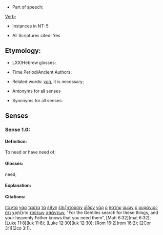 * Part of speech: 

[Verb](http://ugg.readthedocs.io/en/latest/verb.html); 

* Instances in NT: 5

* All Scriptures cited: Yes

## Etymology: 

* LXX/Hebrew glosses: 

* Time Period/Ancient Authors: 

* Related words: [χρή](../G55340/01.md), it is necessary;

* Antonyms for all senses

* Synonyms for all senses: 

## Senses 

### Sense 1.0: 

#### Definition: 

To need or have need of;

#### Glosses: 

need;

#### Explanation: 

#### Citations: 

[πάντα](../G39560/01.md) [γὰρ](../G10630/01.md) [ταῦτα](../G37780/01.md) [τὰ](../G35880/01.md) [ἔθνη](../G14840/01.md) [ἐπιζητοῦσιν](../G19340/01.md) [οἶδεν](../G99999/01.md) [γὰρ](../G10630/01.md) [ὁ](../G35880/01.md) [πατὴρ](../G39620/01.md) [ὑμῶν](../G47710/01.md) [ὁ](../G35880/01.md) [οὐράνιος](../G37700/01.md) [ὅτι](../G37540/01.md) χρῄζετε [τούτων](../G37780/01.md) [ἁπάντων](../G05370/01.md), "For the Gentiles search for these things, and your heavenly Father knows that you need them", [Matt 6:32](mat 6:32); [Luke 11:8](luk 11:8); [Luke 12:30](luk 12:30); [Rom 16:2](rom 16:2);  [2Cor 3:1](2co 3:1).  
